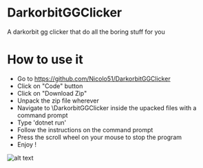 # DarkorbitGGClicker
A  darkorbit gg clicker that do all the boring stuff for you

# How to use it 

- Go to https://github.com/Nicolo51/DarkorbitGGClicker
- Click on "Code" button
- Click on "Download Zip"
- Unpack the zip file wherever
- Navigate to \DarkorbitGGClicker inside the upacked files with a command prompt  
- Type 'dotnet run'
- Follow the instructions on the command prompt 
- Press the scroll wheel on your mouse to stop the program 
- Enjoy !

![alt text](https://cdn.discordapp.com/attachments/457571640575000606/985212371641466890/Do_auto_clicker.gif)
